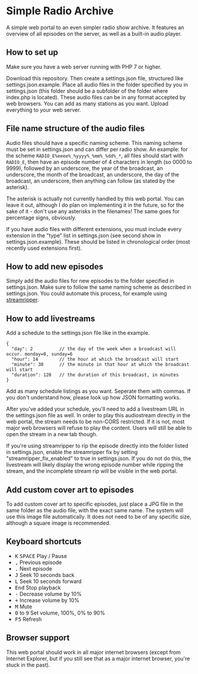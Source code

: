 # Simple Radio Archive

A simple web portal to an even simpler radio show archive. It features an overview of all episodes on the server, as well as a built-in audio player.


## How to set up

Make sure you have a web server running with PHP 7 or higher.

Download this repository. Then create a settings.json file, structured like settings.json.example. Place all audio files in the folder specified by you in settings.json (this folder should be a subfolder of the folder where index.php is located). These audio files can be in any format accepted by web browsers. You can add as many stations as you want. Upload everything to your web server.


## File name structure of the audio files

Audio files should have a specific naming scheme. This naming scheme must be set in settings.json and can differ per radio show. An example: for the scheme `RADIO_E%eeee%_%yyyy%_%mm%_%dd%_*`, all files should start with `RADIO_E`, then have an episode number of 4 characters in length (so 0000 to 9999), followed by an underscore, the year of the broadcast, an underscore, the month of the broadcast, an underscore, the day of the broadcast, an underscore, then anything can follow (as stated by the asterisk).

The asterisk is actually not currently handled by this web portal. You can leave it out, although I do plan on implementing it in the future, so for the sake of it - don't use any asterisks in the filenames! The same goes for percentage signs, obviously.

If you have audio files with different extensions, you must include every extension in the "type" list in settings.json (see second show in settings.json.example). These should be listed in chronological order (most recently used extensions first).


## How to add new episodes

Simply add the audio files for new episodes to the folder specified in settings.json. Make sure to follow the same naming scheme as described in settings.json. You could automate this process, for example using [streamripper](http://streamripper.sourceforge.net/ "Streamripper is a command line tool that rips internetradio streams").


## How to add livestreams

Add a schedule to the settings.json file like in the example.

```
{
  "day": 2          // the day of the week when a broadcast will occur. monday=0, sunday=6
  "hour": 14        // the hour at which the broadcast will start
  "minute": 30      // the minute in that hour at which the broadcast will start
  "duration": 120   // the duration of this broadcast, in minutes
}
```

Add as many schedule listings as you want. Seperate them with commas. If you don't understand how, please look up how JSON formatting works.

After you've added your schedule, you'll need to add a livestream URL in the settings.json file as well. In order to play this audiostream directly in the web portal, the stream needs to be non-CORS restricted. If it is not, most major web browsers will refuse to play the content. Users will still be able to open the stream in a new tab though.

If you're using streamripper to rip the episode directly into the folder listed in settings.json, enable the streamripper fix by setting "streamripper_fix_enabled" to true in settings.json. If you do not do this, the livestream will likely display the wrong episode number while ripping the stream, and the incomplete stream rip will be visible in the web portal.


## Add custom cover art to episodes

To add custom cover art to specific episodes, just place a JPG file in the same folder as the audio file, with the exact same name. The system will use this image file automatically. It does not need to be of any specific size, although a square image is recommended.


## Keyboard shortcuts

- <kbd>K</kbd> <kbd>SPACE</kbd> Play / Pause
- <kbd>,</kbd> Previous episode
- <kbd>.</kbd> Next episode
- <kbd>J</kbd> Seek 10 seconds back
- <kbd>L</kbd> Seek 10 seconds forward
- <kbd>End</kbd> Stop playback
- <kbd>-</kbd> Decrease volume by 10%
- <kbd>+</kbd> Increase volume by 10%
- <kbd>M</kbd> Mute
- <kbd>0</kbd> to <kbd>9</kbd> Set volume, 100%, 0% to 90%
- <kbd>F5</kbd> Refresh


## Browser support

This web portal should work in all major internet browsers (except from Internet Explorer, but if you still see that as a major internet browser, you're stuck in the past).
